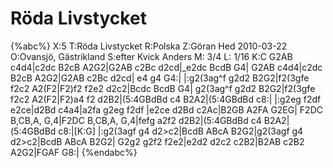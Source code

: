 # Röda Livstycket

{%abc%}
X:5
T:Röda Livstycket
R:Polska
Z:Göran Hed 2010-03-22
O:Ovansjö, Gästrikland
S:efter Kvick Anders
M: 3/4
L: 1/16
K:C
G2AB c4d4|c2dc B2cB A2G2|G2AB c2Bc d2cd|_e2dc BcdB G4|
G2AB c4d4|c2dc B2cB A2G2|G2AB c2Bc d2cd| e4 g4 G4:|
|:g2(3ag^f g2d2 B2G2|f2(3gfe f2c2 A2(F2|F2)f2 f2e2 d2c2|Bcdc BcdB G4|
g2(3ag^f g2d2 B2G2|f2(3gfe f2c2 A2(F2|F2)a4 f2 d2B2|(5:4GBdBd c4 B2A2|(5:4GBdBd c8:|
|:g2eg f2df e2ce|d2Bd c4a4|a2fa g2eg f2df |e2ce d2Bd c2Ac|B2GB A2FA G2EG|
F2DC B,CB,A, G,4|F2DC B,CB,A, G,4|fefg a2f2 d2B2|(5:4GBdBd c4 B2A2|(5:4GBdBd c8:|[K:G]
|:g2(3agf g4 d2>c2|BcdB ABcA B2G2|g2(3agf g4 d2>c2|BcdB ABcA B2G2|
G2g2 g2f2 f2e2|e2d2 d2c2 c2B2|B2AB c2B2 A2G2|FGAF G8:|
{%endabc%}
